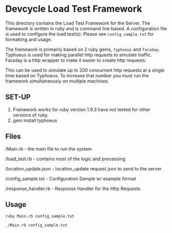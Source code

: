 #  Devcycle Load Test Framework

This directory contains the Load Test Framework for the Server.
The framework is written in ruby and is command line based.
A configuration file is used to configure the load test(s). Please see
`config_sample.txt` for formatting and usage.

The framework is primairly based on 2 ruby gems, `typhoeus` and
`faraday`. Typhoeus is used for making parallel http requests
to simulate traffic. Faraday is a http wrapper to make it
easier to create http requests.

This can be used to simulate up to 200 concurrent http requests at a single time
based on Typhoeus. To increase that number you must run the framework
simultaneously on multiple machines.

##  SET-UP
1. Framework works for ruby version 1.9.3 have not tested for other versions of ruby.
2. gem install typhoeus

##  Files
/Main.rb - the main file to run the system

/load_test.rb - contains most of the logic and processing

/location_update.json - location_update request json to send to the server

/config_sample.txt - Configuration Sample w/ example format

/response_handler.rb - Response Handler for the Http Requests


##  Usage

`ruby Main.rb config_sample.txt`

`./Main.rb config_sample.txt`

